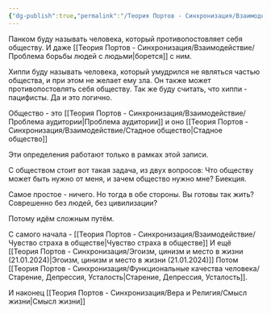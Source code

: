```yaml
---
{"dg-publish":true,"permalink":"/Теория Портов - Синхронизация/Взаимодействие/Общество, панки, хиппи/"}
---
```


Панком буду называть человека, который противопостовляет себя обществу. И даже [[Теория Портов - Синхронизация/Взаимодействие/Проблема борьбы людей с людьми\|борется]] с ним.

Хиппи буду называть человека, который умудрился не являться частью общества, и при этом не желает ему зла. Он также может противопостовлять себя обществу.
Так же буду считать, что хиппи - пацифисты. Да и это логично.

Общество - это [[Теория Портов - Синхронизация/Взаимодействие/Проблема аудитории\|Проблема аудитории]] и оно [[Теория Портов - Синхронизация/Взаимодействие/Стадное общество\|Стадное общество]]

Эти определения работают только в рамках этой записи.

С обществом стоит вот такая задача, из двух вопросов:
Что обществу может быть нужно от меня, и зачем общество нужно мне?
Биекция.

Самое простое - ничего. Но тогда в обе стороны. Вы готовы так жить? Соврешенно без людей, без цивилизации?

Потому идём сложным путём.

С самого начала - [[Теория Портов - Синхронизация/Взаимодействие/Чувство страха в обществе\|Чувство страха в обществе]]
И ещё [[Теория Портов - Синхронизация/Эгоизм, цинизм и место в жизни (21.01.2024)\|Эгоизм, цинизм и место в жизни (21.01.2024)]]
Потом
[[Теория Портов - Синхронизация/Функциональные качества человека/Старение, Депрессия, Усталость\|Старение, Депрессия, Усталость]].

И наконец [[Теория Портов - Синхронизация/Вера и Религия/Смысл жизни\|Смысл жизни]]